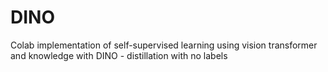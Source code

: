 # DINO
  Colab implementation of self-supervised learning using vision transformer and knowledge with DINO - distillation with no labels
